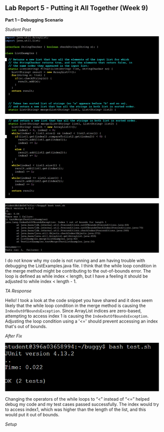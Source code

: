 Lab Report 5 - Putting it All Together (Week 9)
----
__Part 1 – Debugging Scenario__

_Student Post_

![Image](5pic1.png)

![Image](5pic2.png)

![Image](5pic3.png)

I do not know why my code is not running and am having trouble with debugging the ListExamples.java file. I think that the while loop condition in the merge method might be contributing to the out-of-bounds error. The loop is defined as while index < length, but I have a feeling it should be adjusted to while index < length - 1.

_TA Response_

Hello! I took a look at the code snippet you have shared and it does seem likely that the while loop condition in the merge method is causing the `IndexOutOfBoundsException`. Since ArrayList indices are zero-based, attempting to access index 1 is causing the `IndexOutOfBoundsException`. Adjusting the loop condition using a '<=' should prevent accessing an index that's out of bounds.

_After Fix_

![Image](5pic4.png)

Changing the operators of the while loops to “<” instead of “<=” helped debug my code and my test cases passed successfully. The index would try to access index1, which was higher than the length of the list, and this would put it out of bounds.

_Setup_









